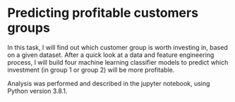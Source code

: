 # Predicting profitable customers groups
In this task, I will find out which customer group is worth investing in, based on a given dataset. After a quick look at a data and feature engineering process, I will build four machine learning classifier models to predict which investment (in group 1 or group 2) will be more profitable. 

Analysis was performed and described in the jupyter notebook, using Python version 3.8.1.
